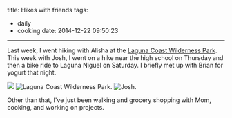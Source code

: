 title: Hikes with friends
tags:
  - daily
  - cooking
date: 2014-12-22 09:50:23
---

Last week, I went hiking with Alisha at the [Laguna Coast Wilderness Park](http://ocparks.com/parks/lagunac/). This week with Josh, I went on a hike near the high school on Thursday and then a bike ride to Laguna Niguel on Saturday. I briefly met up with Brian for yogurt that night.

![](https://dl.dropbox.com/u/4291520/journal-images/laguna-coast-1.jpg)
![Laguna Coast Wilderness Park.](https://dl.dropbox.com/u/4291520/journal-images/laguna-coast-2.jpg)
![Josh.](https://dl.dropbox.com/u/4291520/journal-images/josh.jpg)

Other than that, I've just been walking and grocery shopping with Mom, cooking, and working on projects.
